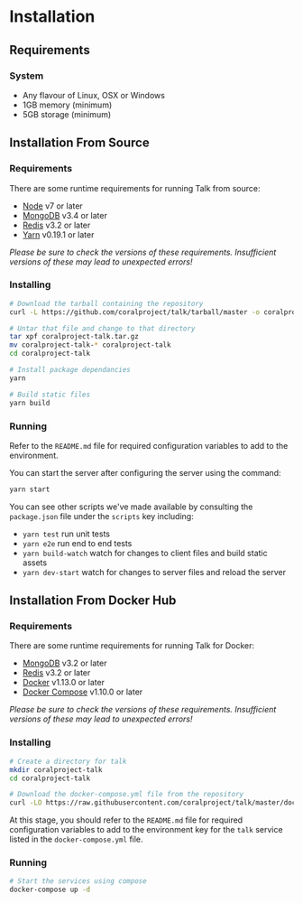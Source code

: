 # Installation

## Requirements

### System

- Any flavour of Linux, OSX or Windows
- 1GB memory (minimum)
- 5GB storage (minimum)

## Installation From Source

### Requirements

There are some runtime requirements for running Talk from source:

- [Node](https://nodejs.org/) v7 or later
- [MongoDB](https://www.mongodb.com/) v3.4 or later
- [Redis](https://redis.io/) v3.2 or later
- [Yarn](https://yarnpkg.com/) v0.19.1 or later

_Please be sure to check the versions of these requirements. Insufficient versions of these may lead to unexpected errors!_

### Installing

```bash
# Download the tarball containing the repository
curl -L https://github.com/coralproject/talk/tarball/master -o coralproject-talk.tar.gz

# Untar that file and change to that directory
tar xpf coralproject-talk.tar.gz
mv coralproject-talk-* coralproject-talk
cd coralproject-talk

# Install package dependancies
yarn

# Build static files
yarn build
```

### Running

Refer to the `README.md` file for required configuration variables to add to the
environment.

You can start the server after configuring the server using the command:

```bash
yarn start
```

You can see other scripts we've made available by consulting the `package.json`
file under the `scripts` key including:

- `yarn test` run unit tests
- `yarn e2e` run end to end tests
- `yarn build-watch` watch for changes to client files and build static assets
- `yarn dev-start` watch for changes to server files and reload the server

## Installation From Docker Hub

### Requirements

There are some runtime requirements for running Talk for Docker:

- [MongoDB](https://www.mongodb.com/) v3.2 or later
- [Redis](https://redis.io/) v3.2 or later
- [Docker](https://www.docker.com/) v1.13.0 or later
- [Docker Compose](https://docs.docker.com/compose/) v1.10.0 or later

_Please be sure to check the versions of these requirements. Insufficient versions of these may lead to unexpected errors!_

### Installing

```bash
# Create a directory for talk
mkdir coralproject-talk
cd coralproject-talk

# Download the docker-compose.yml file from the repository
curl -LO https://raw.githubusercontent.com/coralproject/talk/master/docker-compose.yml
```

At this stage, you should refer to the `README.md` file for required
configuration variables to add to the environment key for the `talk` service
listed in the `docker-compose.yml` file.

### Running

```bash
# Start the services using compose
docker-compose up -d
```
